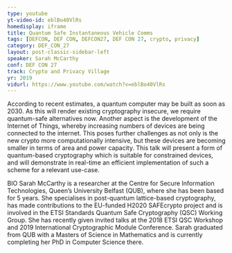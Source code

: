 ```yaml
---
type: youtube
yt-video-id: eblBo40VlRs
homedisplay: iframe
title: Quantum Safe Instantaneous Vehicle Comms
tags: [DEFCON, DEF CON, DEFCON27, DEF CON 27, crypto, privacy]
category: DEF_CON_27
layout: post-classic-sidebar-left
speaker: Sarah McCarthy
conf: DEF CON 27
track: Crypto and Privacy Village
yr: 2019
vidurl: https://www.youtube.com/watch?v=eblBo40VlRs
---
```

According to recent estimates, a quantum computer may be built as soon as 2030. As this will render existing cryptography insecure, we require quantum-safe alternatives now. Another aspect is the development of the Internet of Things, whereby increasing numbers of devices are being connected to the internet. This poses further challenges as not only is the new crypto more computationally intensive, but these devices are becoming smaller in terms of area and power capacity. This talk will present a form of quantum-based cryptography which is suitable for constrained devices, and will demonstrate in real-time an efficient implementation of such a scheme for a relevant use-case.

BIO
Sarah McCarthy is a researcher at the Centre for Secure Information Technologies, Queen’s University Belfast (QUB), where she has been based for 5 years. She specialises in post-quantum lattice-based cryptography, has made contributions to the EU-funded H2020 SAFEcrypto project and is involved in the ETSI Standards Quantum Safe Cryptography (QSC) Working Group. She has recently given invited talks at the 2018 ETSI QSC Workshop and 2019 International Cryptographic Module Conference. Sarah graduated from QUB with a Masters of Science in Mathematics and is currently completing her PhD in Computer Science there.